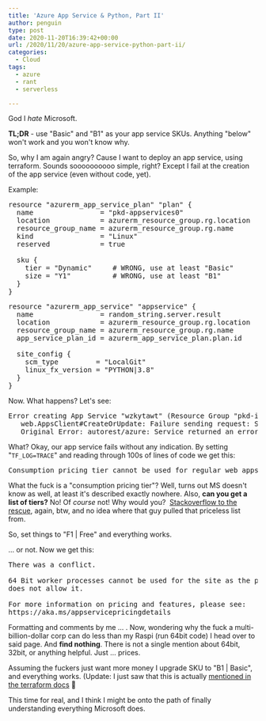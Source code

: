 ```yaml
---
title: 'Azure App Service & Python, Part II'
author: penguin
type: post
date: 2020-11-20T16:39:42+00:00
url: /2020/11/20/azure-app-service-python-part-ii/
categories:
  - Cloud
tags:
  - azure
  - rant
  - serverless

---
```

God I _hate_ Microsoft.

**TL;DR** - use "Basic" and "B1" as your app service SKUs. Anything "below" won't work and you won't know why.

So, why I am again angry? Cause I want to deploy an app service, using terraform. Sounds soooooooooo simple, right? Except I fail at the creation of the app service (even without code, yet).

Example:

<pre class="EnlighterJSRAW" data-enlighter-language="js" data-enlighter-title="terraform-app-service-plan">resource "azurerm_app_service_plan" "plan" {
  name                = "pkd-appservices0"
  location            = azurerm_resource_group.rg.location
  resource_group_name = azurerm_resource_group.rg.name
  kind                = "Linux"
  reserved            = true

  sku {
    tier = "Dynamic"     # WRONG, use at least "Basic"
    size = "Y1"          # WRONG, use at least "B1"
  }
}</pre>

<pre class="EnlighterJSRAW" data-enlighter-language="generic">resource "azurerm_app_service" "appservice" {
  name                = random_string.server.result
  location            = azurerm_resource_group.rg.location
  resource_group_name = azurerm_resource_group.rg.name
  app_service_plan_id = azurerm_app_service_plan.plan.id

  site_config {
    scm_type         = "LocalGit"
    linux_fx_version = "PYTHON|3.8"
  }
}</pre>

Now. What happens? Let's see:

<pre class="EnlighterJSRAW" data-enlighter-language="generic">Error creating App Service "wzkytawt" (Resource Group "pkd-it-appservices0"): 
   web.AppsClient#CreateOrUpdate: Failure sending request: StatusCode=0 -- 
   Original Error: autorest/azure: Service returned an error. Status=&lt;nil&gt; &lt;nil&gt;</pre>

What? Okay, our app service fails without any indication. By setting "<code class="EnlighterJSRAW" data-enlighter-language="generic">TF_LOG=TRACE</code>" and reading through 100s of lines of code we get this:

<pre class="EnlighterJSRAW" data-enlighter-language="generic">Consumption pricing tier cannot be used for regular web apps</pre>

What the fuck is a "consumption pricing tier"? Well, turns out MS doesn't know as well, at least it's described exactly nowhere. Also, **can you get a list of tiers?** No! Of _course_ not! Why would you?  [Stackoverflow to the rescue][1], again, btw, and no idea where that guy pulled that priceless list from.

So, set things to "F1 | Free" and everything works.

... or not. Now we get this:

<pre class="EnlighterJSRAW" data-enlighter-language="generic">There was a conflict.                                              (really?!)

64 Bit worker processes cannot be used for the site as the plan 
does not allow it.                                                 (WTF?)

For more information on pricing and features, please see: 
https://aka.ms/appservicepricingdetails                            (oh! a link! NICE)</pre>

Formatting and comments by me ... . Now, wondering why the fuck a multi-billion-dollar corp can do less than my Raspi (run 64bit code) I head over to said page. And **find nothing**. There is not a single mention about 64bit, 32bit, or anything helpful. Just ... prices.

Assuming the fuckers just want more money I upgrade SKU to "B1 | Basic", and everything works. (Update: I just saw that this is actually [mentioned in the terraform docs][2] 🙂

This time for real, and I think I might be onto the path of finally understanding everything Microsoft does.

 [1]: https://stackoverflow.com/a/47522889
 [2]: https://registry.terraform.io/providers/hashicorp/azurerm/latest/docs/resources/app_service#use_32_bit_worker_process